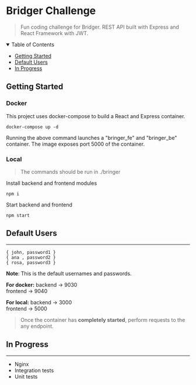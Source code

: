 **Bridger Challenge**
===========================
> Fun coding challenge for Bridger. 
REST API built with Express and React Framework with JWT.

<details open="open">
  <summary>Table of Contents</summary>
  <ul>
    <li>
        <a href="#getting-started"> Getting Started</a>
    </li>
    <li>
        <a href="#default">  Default Users </a>
    </li>
    <li>
        <a href="#progress">  In Progress </a>
    </li>
  </ul>
</details>

<span id="getting-started">**Getting Started**</span>
----------------------------

### Docker

This project uses docker-compose to build a React and Express container.
```docker
docker-compose up -d
```
Running the above command launches a "bringer_fe" and "bringer_be" container. The image exposes port 5000 of the container. 

### Local
> The commands should be run in ./bringer 

Install backend and frontend modules
```
npm i
```

Start backend and frontend
```
npm start
```

<span id="default">**Default Users**</span>
--------
<hr>

```
{ john, password1 }
{ ana , password2 }
{ rosa, password3 }
```
**Note**: This is the default usernames and passwords. 

**For docker:**
backend -> 9030  <br>
frontend -> 9040

**For local:**
backend -> 3000  <br> 
frontend -> 5000

> Once the container has **completely started**, perform requests to the any endpoint.

<span id="progress">**In Progress**</span>
--------
<hr>

* Nginx
* Integration tests
* Unit tests
